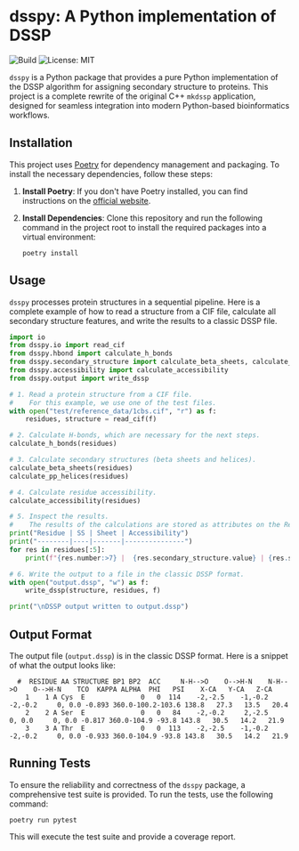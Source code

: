 # dsspy: A Python implementation of DSSP

![Build](https://github.com/rbf22/dsspy/actions/workflows/python-ci.yml/badge.svg)
![License: MIT](https://img.shields.io/badge/license-MIT-blue.svg)

`dsspy` is a Python package that provides a pure Python implementation of the DSSP algorithm for assigning secondary structure to proteins. This project is a complete rewrite of the original C++ `mkdssp` application, designed for seamless integration into modern Python-based bioinformatics workflows.

## Installation

This project uses [Poetry](https://python-poetry.org/) for dependency management and packaging. To install the necessary dependencies, follow these steps:

1.  **Install Poetry**:
    If you don't have Poetry installed, you can find instructions on the [official website](https://python-poetry.org/docs/#installation).

2.  **Install Dependencies**:
    Clone this repository and run the following command in the project root to install the required packages into a virtual environment:
    ```console
    poetry install
    ```

## Usage

`dsspy` processes protein structures in a sequential pipeline. Here is a complete example of how to read a structure from a CIF file, calculate all secondary structure features, and write the results to a classic DSSP file.

```python
import io
from dsspy.io import read_cif
from dsspy.hbond import calculate_h_bonds
from dsspy.secondary_structure import calculate_beta_sheets, calculate_pp_helices
from dsspy.accessibility import calculate_accessibility
from dsspy.output import write_dssp

# 1. Read a protein structure from a CIF file.
#    For this example, we use one of the test files.
with open("test/reference_data/1cbs.cif", "r") as f:
    residues, structure = read_cif(f)

# 2. Calculate H-bonds, which are necessary for the next steps.
calculate_h_bonds(residues)

# 3. Calculate secondary structures (beta sheets and helices).
calculate_beta_sheets(residues)
calculate_pp_helices(residues)

# 4. Calculate residue accessibility.
calculate_accessibility(residues)

# 5. Inspect the results.
#    The results of the calculations are stored as attributes on the Residue objects.
print("Residue | SS | Sheet | Accessibility")
print("--------|----|-------|---------------")
for res in residues[:5]:
    print(f"{res.number:>7} |  {res.secondary_structure.value} | {res.sheet:>5} | {res.accessibility:>10.1f}")

# 6. Write the output to a file in the classic DSSP format.
with open("output.dssp", "w") as f:
    write_dssp(structure, residues, f)

print("\nDSSP output written to output.dssp")
```

## Output Format

The output file (`output.dssp`) is in the classic DSSP format. Here is a snippet of what the output looks like:

```
  #  RESIDUE AA STRUCTURE BP1 BP2  ACC     N-H-->O    O-->H-N    N-H-->O    O-->H-N    TCO  KAPPA ALPHA  PHI   PSI    X-CA   Y-CA   Z-CA
    1    1 A Cys  E              0   0  114    -2,-2.5    -1,-0.2    -2,-0.2     0, 0.0 -0.893 360.0-100.2-103.6 138.8   27.3   13.5   20.4
    2    2 A Ser  E              0   0   84    -2,-0.2     2,-2.5     0, 0.0     0, 0.0 -0.817 360.0-104.9 -93.8 143.8   30.5   14.2   21.9
    3    3 A Thr  E              0   0  113    -2,-2.5    -1,-0.2    -2,-0.2     0, 0.0 -0.933 360.0-104.9 -93.8 143.8   30.5   14.2   21.9
```

## Running Tests

To ensure the reliability and correctness of the `dsspy` package, a comprehensive test suite is provided. To run the tests, use the following command:

```console
poetry run pytest
```

This will execute the test suite and provide a coverage report.
